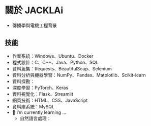 # 關於 JACKLAi

- 傳播學與電機工程背景

## 技能

- 作業系統：Windows、Ubuntu、Docker
- 程式設計：C、C++、Java、Python、SQL
- 資料蒐集：Requests、BeautifulSoup、Selenium 
- 資料分析與機器學習：NumPy、Pandas、Matplotlib、Scikit-learn
- 資料探勘：
- 深度學習：PyTorch、Keras
- 資料視覺化：Flask、Streamlit
- 網頁技術：HTML、CSS、JavaScript
- 資料庫系統：MySQL
- 🌱 I’m currently learning ...
  - 自然語言處理：

<!--
**JackLaiplus/JackLaiplus** is a ✨ _special_ ✨ repository because its `README.md` (this file) appears on your GitHub profile.

Here are some ideas to get you started:

## Hi there 👋

- 🔭 I’m currently working on ...
- 🌱 I’m currently learning ...
- 👯 I’m looking to collaborate on ...
- 🤔 I’m looking for help with ...
- 💬 Ask me about ...
- 📫 How to reach me: ...
- 😄 Pronouns: ...
- ⚡ Fun fact: ...
-->
